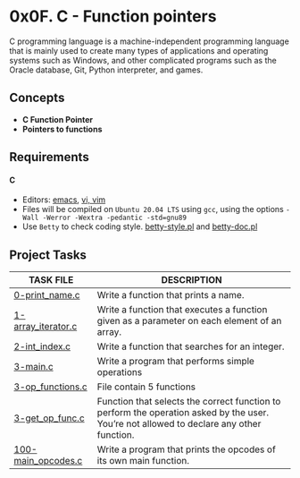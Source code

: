 
# 0x0F. C - Function pointers

C programming language is a machine-independent programming language that is mainly used to create many types of applications and operating systems such as Windows, and other complicated programs such as the Oracle database, Git, Python interpreter, and games.

## Concepts

- __C Function Pointer__
- __Pointers to functions__

## Requirements

#### C

- Editors: [emacs](https://www.gnu.org/software/emacs/), [vi, vim](https://www.vim.org/)
- Files will be compiled on `Ubuntu 20.04 LTS` using `gcc`, using the options `-Wall -Werror -Wextra -pedantic -std=gnu89`
- Use `Betty` to check coding style. [betty-style.pl](https://github.com/holbertonschool/Betty/blob/master/betty-style.pl) and [betty-doc.pl](https://github.com/holbertonschool/Betty/blob/master/betty-doc.pl)

## Project Tasks

| TASK FILE                      | DESCRIPTION      |
|  -----------                   |  -----------     |
|[0-print_name.c](https://github.com/lebogangolifant/alx-low_level_programming/blob/master/0x0F-function_pointers/0-print_name.c)|Write a function that prints a name.|
|[1-array_iterator.c](https://github.com/lebogangolifant/alx-low_level_programming/blob/master/0x0F-function_pointers/1-array_iterator.c)|Write a function that executes a function given as a parameter on each element of an array.|
|[2-int_index.c](https://github.com/lebogangolifant/alx-low_level_programming/blob/master/0x0F-function_pointers/2-int_index.c)|Write a function that searches for an integer.|
|[3-main.c](https://github.com/lebogangolifant/alx-low_level_programming/blob/master/0x0F-function_pointers/3-main.c)|Write a program that performs simple operations|
|[ 3-op_functions.c](https://github.com/lebogangolifant/alx-low_level_programming/blob/master/0x0F-function_pointers/3-op_functions.c)|File contain 5 functions|
|[3-get_op_func.c](https://github.com/lebogangolifant/alx-low_level_programming/blob/master/0x0F-function_pointers/3-get_op_func.c)| Function that selects the correct function to perform the operation asked by the user. You’re not allowed to declare any other function.|
|[100-main_opcodes.c](https://github.com/lebogangolifant/alx-low_level_programming/blob/master/0x0F-function_pointers/100-main_opcodes.c)|Write a program that prints the opcodes of its own main function.|
